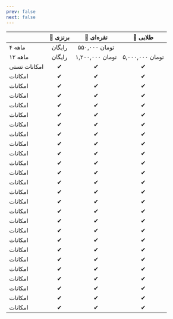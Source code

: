 ```yaml
---
prev: false
next: false
---
```

|   | 🥉 برنزی | 🥈 نقره‌ای | 🥇 طلایی |
| ---- | :----: | :----: | :----: |
| ۴ ماهه |  رایگان  | ۵۵۰,۰۰۰ تومان |   |
| ۱۲ ماهه |  رایگان  | ۱,۲۰۰,۰۰۰ تومان | ۵,۰۰۰,۰۰۰ تومان |
| امکانات تستی| ✔ | ✔ | ✔ |
| امکانات | ✔ | ✔ | ✔ |
| امکانات | ✔ | ✔ | ✔ |
| امکانات | ✔ | ✔ | ✔ |
| امکانات | ✔ | ✔ | ✔ |
| امکانات | ✔ | ✔ | ✔ |
| امکانات | ✔ | ✔ | ✔ |
| امکانات | ✔ | ✔ | ✔ |
| امکانات | ✔ | ✔ | ✔ |
| امکانات | ✔ | ✔ | ✔ |
| امکانات | ✔ | ✔ | ✔ |
| امکانات | ✔ | ✔ | ✔ |
| امکانات | ✔ | ✔ | ✔ |
| امکانات | ✔ | ✔ | ✔ |
| امکانات | ✔ | ✔ | ✔ |
| امکانات | ✔ | ✔ | ✔ |
| امکانات | ✔ | ✔ | ✔ |
| امکانات | ✔ | ✔ | ✔ |
| امکانات | ✔ | ✔ | ✔ |
| امکانات | ✔ | ✔ | ✔ |
| امکانات | ✔ | ✔ | ✔ |
| امکانات | ✔ | ✔ | ✔ |
| امکانات | ✔ | ✔ | ✔ |
| امکانات | ✔ | ✔ | ✔ |
| امکانات | ✔ | ✔ | ✔ |
| امکانات | ✔ | ✔ | ✔ |
